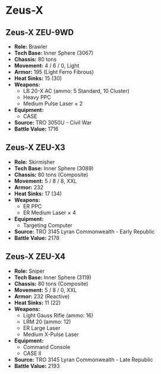 # Zeus-X
## Zeus-X ZEU-9WD
- **Role:** Brawler
- **Tech Base:** Inner Sphere (3067)
- **Chassis:** 80 tons
- **Movement:** 4 / 6 / 0, Light
- **Armor:** 195 (Light Ferro Fibrous)
- **Heat Sinks:** 15 (30)
- **Weapons:**
  - LB 20-X AC (ammo: 5 Standard, 10 Cluster)
  - Heavy PPC
  - Medium Pulse Laser × 2
- **Equipment:**
  - CASE
- **Source:** TRO 3050U - Civil War
- **Battle Value:** 1716

## Zeus-X ZEU-X3
- **Role:** Skirmisher
- **Tech Base:** Inner Sphere (3089)
- **Chassis:** 80 tons (Composite)
- **Movement:** 5 / 8 / 8, XXL
- **Armor:** 232
- **Heat Sinks:** 17 (34)
- **Weapons:**
  - ER PPC
  - ER Medium Laser × 4
- **Equipment:**
  - Targeting Computer
- **Source:** TRO 3145 Lyran Commonwealth - Early Republic
- **Battle Value:** 2178

## Zeus-X ZEU-X4
- **Role:** Sniper
- **Tech Base:** Inner Sphere (3119)
- **Chassis:** 80 tons (Composite)
- **Movement:** 5 / 8 / 0, XXL
- **Armor:** 232 (Reactive)
- **Heat Sinks:** 11 (22)
- **Weapons:**
  - Light Gauss Rifle (ammo: 16)
  - LRM 20 (ammo: 12)
  - ER Large Laser
  - Medium X-Pulse Laser
- **Equipment:**
  - Command Console
  - CASE II
- **Source:** TRO 3145 Lyran Commonwealth - Late Republic
- **Battle Value:** 2193

